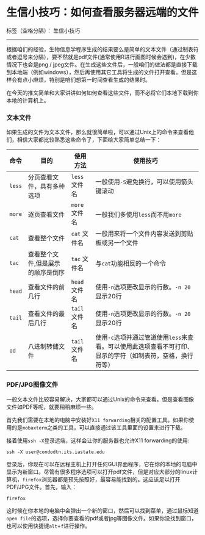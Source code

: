 # 生信小技巧：如何查看服务器远端的文件

标签（空格分隔）： 生信小技巧

---

根据咱们的经验，生物信息学程序生成的结果要么是简单的文本文件（通过制表符或者逗号来分隔），要不然就是pdf文件(通常使用R进行画图时候会遇到)，在少数情况下也会是png / jpeg文件。在生成这些文件后，一般咱们的做法都是直接下载到本地端（例如windows），然后再使用其它工具将生成的文件打开查看。但是这样会有点小麻烦，特别是咱们想第一时间查看生成的结果时。

在今天的推文简单和大家讲讲如何如何查看这些文件，而不必将它们本地下载到你本地的计算机上。

### 文本文件

如果生成的文件为文本文件，那么就很简单啦，可以通过Unix上的命令来查看他们，相信大家都比较熟悉这些命令了，下面给大家简单总结一下：

|  命令   | 目的  |使用方法|使用技巧|
|  ----  | ----  |----|----|
| `less`  | 分页查看文件，具有多种选项 |  `less` 文件名 | 一般使用`-S`避免换行，可以使用箭头键滚动 |
| `more`  | 逐页查看文件 |  `more` 文件名 | 一般我们多使用`less`而不用`more` |
| `cat`  | 查看整个文件 |  `cat` 文件名 | 一般用来将一个文件内容发送到剪贴板或另一个文件|
| `tac`  | 查看整个文件,但是展示的顺序是倒序 |  `tac` 文件名 | 与`cat`功能相反的一个命令|
| `head`  | 查看文件的前几行 |  `head` 文件名 | 	使用`-n`选项更改显示的行数。`-n 20`显示20行|
| `tail`  | 查看文件的最后几行 |  `tail` 文件名 | 	使用`-n`选项更改显示的行数。`-n 20`显示20行|
| `od`  | 八进制转储文件 |  `tail` 文件名 | 	使用`-c`选项并通过管道使用`less`来查看。可以使用此选项查看不可打印、显示的字符（如制表符，空格，换行符等）|


### PDF/JPG图像文件

一般文本文件比较容易解决，大家都可以通过Unix的命令来查看。但是查看图像文件如PDF等呢，就要稍稍麻烦一些。

首先我们需要在本地的电脑中安装好`X11 forwarding`相关的配置工具。如果你使用的是`mobaxterm`之类的工具，可以直接通过该工具里面的设置来进行下载。

接着使用`ssh -X`登录远端，这样会让你的服务器也允许X11 forwarding的使用:

```
ssh -X user@condodtn.its.iastate.edu
```

登录后，你现在可以在远程主机上打开任何GUI界面程序，它在你的本地的电脑中显示为新窗口。尽管有很多程序选项可以打开pdf文件，但是对应大部分的linux计算机，`firefox`浏览器都是预先按照好，最容易能找到的。这应该足以打开PDF/JPG文件。首先，输入：

```
firefox
```

这时候在你本地的电脑中会弹出一个新的窗口，然后可以找到菜单，通过鼠标知道`open file`的选项，选择你要查看的pdf或者jpg等图像文件。如果你没找到窗口，也可以使用快捷键`alt`+`f`进行操作。








